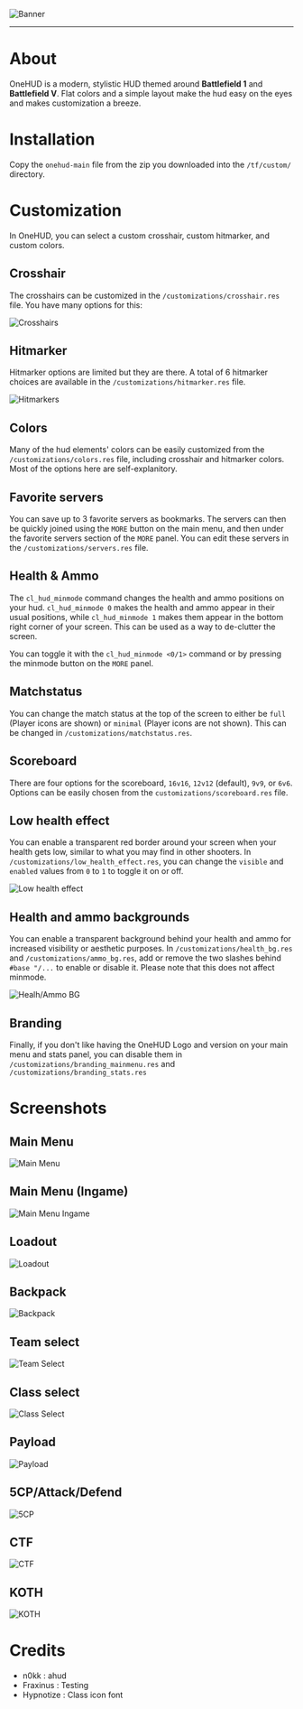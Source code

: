 ![Banner](./assets/onehud-logo.png)

---

# About

OneHUD is a modern, stylistic HUD themed around **Battlefield 1** and **Battlefield V**. Flat colors and a simple layout make the hud easy on the eyes and makes customization a breeze.

# Installation

Copy the `onehud-main` file from the zip you downloaded into the `/tf/custom/` directory.

# Customization

In OneHUD, you can select a custom crosshair, custom hitmarker, and custom colors.

## Crosshair

The crosshairs can be customized in the `/customizations/crosshair.res` file. You have many options for this:

![Crosshairs](./customizations/crosshairs.png)

## Hitmarker

Hitmarker options are limited but they are there. A total of 6 hitmarker choices are available in the `/customizations/hitmarker.res` file.

![Hitmarkers](./customizations/hitmarkers.png)

## Colors

Many of the hud elements' colors can be easily customized from the `/customizations/colors.res` file, including crosshair and hitmarker colors. Most of the options here are self-explanitory. 

## Favorite servers

You can save up to 3 favorite servers as bookmarks. The servers can then be quickly joined using the `MORE` button on the main menu, and then under the favorite servers section of the `MORE` panel. You can edit these servers in the `/customizations/servers.res` file.

## Health & Ammo

The `cl_hud_minmode` command changes the health and ammo positions on your hud. `cl_hud_minmode 0` makes the health and ammo appear in their usual positions, while `cl_hud_minmode 1` makes them appear in the bottom right corner of your screen. This can be used as a way to de-clutter the screen.

You can toggle it with the `cl_hud_minmode <0/1>` command or by pressing the minmode button on the `MORE` panel.

## Matchstatus

You can change the match status at the top of the screen to either be `full` (Player icons are shown) or `minimal` (Player icons are not shown). This can be changed in `/customizations/matchstatus.res`.

## Scoreboard

There are four options for the scoreboard, `16v16`, `12v12` (default), `9v9`, or `6v6`. Options can be easily chosen from the `customizations/scoreboard.res` file.

## Low health effect

You can enable a transparent red border around your screen when your health gets low, similar to what you may find in other shooters. In `/customizations/low_health_effect.res`, you can change the `visible` and `enabled` values from `0` to `1` to toggle it on or off.

![Low health effect](./assets/low_health_effect.jpg)

## Health and ammo backgrounds

You can enable a transparent background behind your health and ammo for increased visibility or aesthetic purposes. In `/customizations/health_bg.res` and `/customizations/ammo_bg.res`, add or remove the two slashes behind `#base "/...` to enable or disable it. Please note that this does not affect minmode.

![Healh/Ammo BG](./assets/health_ammo_bg.jpg)

## Branding

Finally, if you don't like having the OneHUD Logo and version on your main menu and stats panel, you can disable them in `/customizations/branding_mainmenu.res` and `/customizations/branding_stats.res`

# Screenshots

## Main Menu

![Main Menu](./assets/screenshots/main_menu.jpg)

## Main Menu (Ingame)

![Main Menu Ingame](./assets/screenshots/main_menu_ingame.jpg)

## Loadout

![Loadout](./assets/screenshots/loadout.jpg)

## Backpack

![Backpack](./assets/screenshots/backpack.jpg)

## Team select

![Team Select](./assets/screenshots/team_selection.jpg)

## Class select

![Class Select](./assets/screenshots/class_selection.jpg)

## Payload

![Payload](./assets/screenshots/payload.jpg)

## 5CP/Attack/Defend

![5CP](./assets/screenshots/5cp.jpg)

## CTF

![CTF](./assets/screenshots/ctf.jpg)

## KOTH

![KOTH](./assets/screenshots/koth.jpg)

# Credits

- n0kk : ahud
- Fraxinus : Testing
- Hypnotize : Class icon font